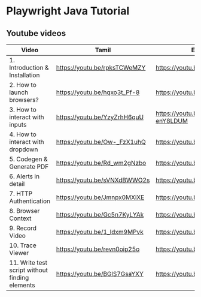 # Playwright Java Tutorial

## Youtube videos

|Video|Tamil|English|
|-|-|-|
|1. Introduction & Installation|https://youtu.be/rpksTCWeMZY|https://youtu.be/ty9u5wqhB2Q|
|2. How to launch browsers?|https://youtu.be/hqxo3t_Pf-8|https://youtu.be/wtGVjcYXClw|
|3. How to interact with inputs|https://youtu.be/YzyZrhH6quU|https://youtu.be/WG-enY8LDUM|
|4. How to interact with dropdown|https://youtu.be/Ow-_FzX1uhQ|https://youtu.be/3rhcfusK0Sk|
|5. Codegen & Generate PDF|https://youtu.be/Rd_wm2gNzbo|https://youtu.be/31mJHAJOAGU|
|6. Alerts in detail|https://youtu.be/sVNXdBWWO2s|https://youtu.be/2WCs5dMYjdM|
|7. HTTP Authentication|https://youtu.be/Jmnpx0MXiXE|https://youtu.be/JCEC4L6LS9A|
|8. Browser Context|https://youtu.be/Gc5n7KyLYAk|https://youtu.be/ynmN1SrzY9A|
|9. Record Video|https://youtu.be/1_ldxm9MPvk|https://youtu.be/RbS-1b3aQ3k|
|10. Trace Viewer|https://youtu.be/revn0oip25o|https://youtu.be/5qBZaPWiCWQ|
|11. Write test script without finding elements|https://youtu.be/BGlS7GsaYXY|https://youtu.be/j8I_EvrUqRE|